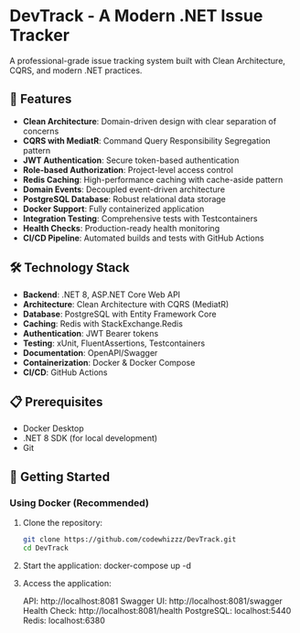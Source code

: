 # DevTrack - A Modern .NET Issue Tracker

A professional-grade issue tracking system built with Clean Architecture, CQRS, and modern .NET practices.

## 🚀 Features

- **Clean Architecture**: Domain-driven design with clear separation of concerns
- **CQRS with MediatR**: Command Query Responsibility Segregation pattern
- **JWT Authentication**: Secure token-based authentication
- **Role-based Authorization**: Project-level access control
- **Redis Caching**: High-performance caching with cache-aside pattern
- **Domain Events**: Decoupled event-driven architecture
- **PostgreSQL Database**: Robust relational data storage
- **Docker Support**: Fully containerized application
- **Integration Testing**: Comprehensive tests with Testcontainers
- **Health Checks**: Production-ready health monitoring
- **CI/CD Pipeline**: Automated builds and tests with GitHub Actions

## 🛠️ Technology Stack

- **Backend**: .NET 8, ASP.NET Core Web API
- **Architecture**: Clean Architecture with CQRS (MediatR)
- **Database**: PostgreSQL with Entity Framework Core
- **Caching**: Redis with StackExchange.Redis
- **Authentication**: JWT Bearer tokens
- **Testing**: xUnit, FluentAssertions, Testcontainers
- **Documentation**: OpenAPI/Swagger
- **Containerization**: Docker & Docker Compose
- **CI/CD**: GitHub Actions

## 📋 Prerequisites

- Docker Desktop
- .NET 8 SDK (for local development)
- Git

## 🚀 Getting Started

### Using Docker (Recommended)

1. Clone the repository:
   ```bash
   git clone https://github.com/codewhizzz/DevTrack.git
   cd DevTrack

2. Start the application:
    docker-compose up -d

3. Access the application:

    API: http://localhost:8081
    Swagger UI: http://localhost:8081/swagger
    Health Check: http://localhost:8081/health
    PostgreSQL: localhost:5440
    Redis: localhost:6380